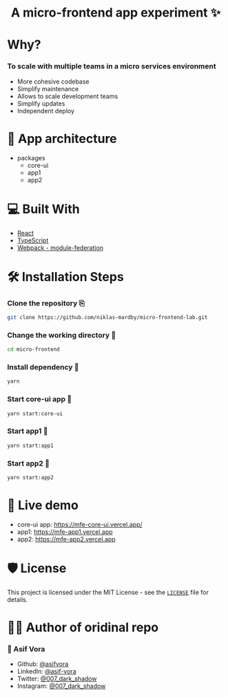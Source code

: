 <h1 align="center">A micro-frontend app experiment ✨️</h1>

# Why?

### To scale with multiple teams in a micro services environment

- More cohesive codebase
- Simplify maintenance
- Allows to scale development teams
- Simplify updates
- Independent deploy

# 📖 App architecture

- packages
  - core-ui
  - app1
  - app2

# 💻 Built With

- [React](https://reactjs.org/)
- [TypeScript](https://www.typescriptlang.org/)
- [Webpack - module-federation](https://webpack.js.org/concepts/module-federation/#root)

# 🛠️ Installation Steps

### Clone the repository ⎘

```bash
git clone https://github.com/niklas-mardby/micro-frontend-lab.git

```

### Change the working directory 📂

```bash
cd micro-frontend
```

### Install dependency 🚚

```bash
yarn
```

### Start core-ui app :rocket:

```bash
yarn start:core-ui
```

### Start app1 :rocket:

```bash
yarn start:app1
```

### Start app2 :rocket:

```bash
yarn start:app2
```

# 🚀 Live demo

- core-ui app: https://mfe-core-ui.vercel.app/
- app1: https://mfe-app1.vercel.app
- app2: https://mfe-app2.vercel.app

# 🛡️ License

This project is licensed under the MIT License - see the [`LICENSE`](./LICENSE) file for details.

# 👨‍💻 Author of oridinal repo

### 👤 Asif Vora

- Github: [@asifvora](https://github.com/asif-simform)
- LinkedIn: [@asif-vora](https://www.linkedin.com/in/asif-vora/)
- Twitter: [@007_dark_shadow](https://twitter.com/007_dark_shadow)
- Instagram: [@007_dark_shadow](https://www.instagram.com/007_dark_shadow/)
